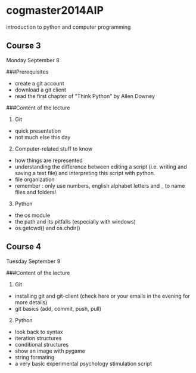 cogmaster2014AIP
================

introduction to python and computer programming

Course 3
--------
Monday September 8

###Prerequisites
- create a git account
- download a git client
- read the first chapter of "Think Python" by Allen Downey

###Content of the lecture
1. Git
  - quick presentation
  - not much else this day
2. Computer-related stuff to know
  - how things are represented
  - understanding the difference between editing a script (i.e. writing and saving a text file) and interpreting this script with python.
  - file organization
  - remember : only use numbers, english alphabet letters and _ to name files and folders!
3. Python
  - the os module
  - the path and its pitfalls (especially with windows)
  - os.getcwd() and os.chdir()

Course 4
--------
Tuesday September 9

###Content of the lecture
1. Git
 - installing git and git-client (check here or your emails in the evening for more details)
 - git basics (add, commit, push, pull)
2. Python
  - look back to syntax
  - iteration structures
  - conditional structures
  - show an image with pygame
  - string formating
  - a very basic experimental psychology stimulation script
